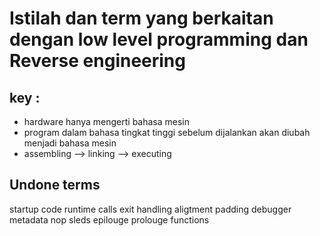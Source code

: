# Istilah dan term yang berkaitan dengan low level programming dan Reverse engineering

## key :

- hardware hanya mengerti bahasa mesin
- program dalam bahasa tingkat tinggi sebelum dijalankan akan diubah menjadi bahasa mesin
- assembling --> linking --> executing
 






## Undone terms
startup code
runtime calls
exit handling
aligtment padding debugger metadata nop sleds
epilouge prolouge functions


